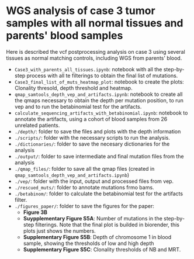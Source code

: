 # WGS analysis of case 3 tumor samples with all normal tissues and parents' blood samples

Here is described the vcf postprocessing analysis on case 3 using several tissues as normal matching controls, including WGS from parents' blood.

- ```Case3_with_parents_all_tissues.ipynb```: notebook with all the step-by-step process with all te filterings to obtain the final list of mutations. 
- ```Case3_final_list_of_muts_heatmap_plot```: notebook to create the plots: Clonality thresold, depth threshold and heatmap.
- ```qmap_samtools_depth_vep_and_artifacts.ipynb```: notebook to create all the qmaps necessary to obtain the depth per mutation position, to run vep and to run the betabinomial test for the artifacts.
- ```calculate_sequencing_artifacts_with_betabinomial.ipynb```: notebook to annotate the artifacts, using a cohort of blood samples from 26 unrelated patients.
- ```./depth/```: folder to save the files and plots with the depth information
- ```./scripts/```: folder with the necessary scripts to run the analysis.
- ```./dictionaries/```: folder to save the necesary dictionaries for the analysis
- ```./output/```: folder to save intermediate and final mutation files from the analysis
- ```./qmap_files/```: folder to save all the qmap files (created in ```qmap_samtools_depth_vep_and_artifacts.ipynb```)
- ```./vep/```: folder with the input, output and processed files from vep.
- ```./rescued_muts/```: folder to annotate mutations frmo bams.
- ```./betabinom/```: folder to calculate the betabinomial test for the artifacts filter.
- ```./figures_paper/```: folder to save the figures for the paper:
  - **Figure 3B**
  - **Suypplementary Figure S5A**: Number of mutations in the step-by-step filterings. Note that the final plot is builded in biorender, this plots just shows the numbers.
  - **Supplementary Figure S5B**: Depth of chromosome 1 in blood sample,  showing the thresholds of low and high depth
  - **Supplementary Figure S5C**: Clonality thresholds of NB and MRT.
